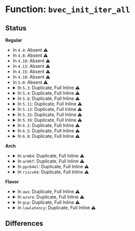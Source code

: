 # Function: <code>bvec_init_iter_all</code>

## Status
<b>Regular</b>
<ul>
<li>
In <code>4.4</code>: Absent ⚠️
</li>
<li>
In <code>4.8</code>: Absent ⚠️
</li>
<li>
In <code>4.10</code>: Absent ⚠️
</li>
<li>
In <code>4.13</code>: Absent ⚠️
</li>
<li>
In <code>4.15</code>: Absent ⚠️
</li>
<li>
In <code>4.18</code>: Absent ⚠️
</li>
<li>
In <code>5.0</code>: Absent ⚠️
</li>
<li>
<details>
<summary>In <code>5.3</code>: Duplicate, Full Inline ⚠️</summary>

**Collision:** Static Duplication

**Inline:** Full

**Transformation:** False

**Instances:**

```
In fs/mpage.c (ffffffff813175e5)
Location: include/linux/bvec.h:128
Inline: True
Inline callers:
  - fs/mpage.c:mpage_end_io
```
```
In fs/crypto/bio.c (ffffffff813393c5)
Location: include/linux/bvec.h:128
Inline: True
Inline callers:
  - fs/crypto/bio.c:__fscrypt_decrypt_bio
```
```
In fs/iomap/buffered-io.c (ffffffff8134b5b2)
Location: include/linux/bvec.h:128
Inline: True
Inline callers:
  - fs/iomap/buffered-io.c:iomap_read_end_io
```
```
In fs/ext4/page-io.c (ffffffff813b2305)
Location: include/linux/bvec.h:128
Inline: True
Inline callers:
  - fs/ext4/page-io.c:ext4_finish_bio
```
```
In fs/ext4/readpage.c (ffffffff813b3182)
Location: include/linux/bvec.h:128
Inline: True
Inline callers:
  - fs/ext4/readpage.c:mpage_end_io
```
```
In block/bio.c (ffffffff814c7aa5)
Location: include/linux/bvec.h:128
Inline: True
Inline callers:
  - block/bio.c:bio_check_pages_dirty
  - block/bio.c:bio_set_pages_dirty
  - block/bio.c:bio_copy_kern_endio_read
  - block/bio.c:bio_copy_user_iov
  - block/bio.c:bio_uncopy_user
  - block/bio.c:bio_free_pages
```
```
In block/bounce.c (ffffffff814ec5f2)
Location: include/linux/bvec.h:128
Inline: True
Inline callers:
  - block/bounce.c:bounce_end_io
```
</details>
</li>
<li>
<details>
<summary>In <code>5.4</code>: Duplicate, Full Inline ⚠️</summary>

**Collision:** Static Duplication

**Inline:** Full

**Transformation:** False

**Instances:**

```
In fs/mpage.c (ffffffff8132a465)
Location: include/linux/bvec.h:128
Inline: True
Inline callers:
  - fs/mpage.c:mpage_end_io
```
```
In fs/crypto/bio.c (ffffffff8134f235)
Location: include/linux/bvec.h:128
Inline: True
Inline callers:
  - fs/crypto/bio.c:__fscrypt_decrypt_bio
```
```
In fs/verity/verify.c (ffffffff8135187e)
Location: include/linux/bvec.h:128
Inline: True
Inline callers:
  - fs/verity/verify.c:fsverity_verify_bio
  - fs/verity/verify.c:fsverity_verify_bio
```
```
In fs/iomap/buffered-io.c (ffffffff81363872)
Location: include/linux/bvec.h:128
Inline: True
Inline callers:
  - fs/iomap/buffered-io.c:iomap_read_end_io
```
```
In fs/ext4/page-io.c (ffffffff813cb355)
Location: include/linux/bvec.h:128
Inline: True
Inline callers:
  - fs/ext4/page-io.c:ext4_finish_bio
```
```
In fs/ext4/readpage.c (ffffffff813cc1d5)
Location: include/linux/bvec.h:128
Inline: True
Inline callers:
  - fs/ext4/readpage.c:__read_end_io
```
```
In block/bio.c (ffffffff814e0ba5)
Location: include/linux/bvec.h:128
Inline: True
Inline callers:
  - block/bio.c:bio_check_pages_dirty
  - block/bio.c:bio_set_pages_dirty
  - block/bio.c:bio_copy_kern_endio_read
  - block/bio.c:bio_copy_user_iov
  - block/bio.c:bio_uncopy_user
  - block/bio.c:bio_free_pages
```
```
In block/bounce.c (ffffffff81505a42)
Location: include/linux/bvec.h:128
Inline: True
Inline callers:
  - block/bounce.c:bounce_end_io
```
</details>
</li>
<li>
<details>
<summary>In <code>5.8</code>: Duplicate, Full Inline ⚠️</summary>

**Collision:** Static Duplication

**Inline:** Full

**Transformation:** False

**Instances:**

```
In fs/mpage.c (ffffffff813641f5)
Location: include/linux/bvec.h:142
Inline: True
Inline callers:
  - fs/mpage.c:mpage_end_io
```
```
In fs/crypto/bio.c (ffffffff81395795)
Location: include/linux/bvec.h:142
Inline: True
Inline callers:
  - fs/crypto/bio.c:fscrypt_decrypt_bio
```
```
In fs/verity/verify.c (ffffffff81398247)
Location: include/linux/bvec.h:142
Inline: True
Inline callers:
  - fs/verity/verify.c:fsverity_verify_bio
  - fs/verity/verify.c:fsverity_verify_bio
```
```
In fs/iomap/buffered-io.c (ffffffff813aad0c)
Location: include/linux/bvec.h:142
Inline: True
Inline callers:
  - fs/iomap/buffered-io.c:iomap_read_end_io
```
```
In fs/ext4/page-io.c (ffffffff814174b5)
Location: include/linux/bvec.h:142
Inline: True
Inline callers:
  - fs/ext4/page-io.c:ext4_finish_bio
```
```
In fs/ext4/readpage.c (ffffffff814182b5)
Location: include/linux/bvec.h:142
Inline: True
Inline callers:
  - fs/ext4/readpage.c:__read_end_io
```
```
In fs/squashfs/block.c (0)
Location: include/linux/bvec.h:142
Inline: True
```
```
In fs/squashfs/lz4_wrapper.c (0)
Location: include/linux/bvec.h:142
Inline: True
```
```
In fs/squashfs/lzo_wrapper.c (0)
Location: include/linux/bvec.h:142
Inline: True
```
```
In fs/squashfs/xz_wrapper.c (0)
Location: include/linux/bvec.h:142
Inline: True
```
```
In fs/squashfs/zlib_wrapper.c (0)
Location: include/linux/bvec.h:142
Inline: True
```
```
In fs/squashfs/zstd_wrapper.c (0)
Location: include/linux/bvec.h:142
Inline: True
```
```
In block/bio.c (ffffffff8153fa05)
Location: include/linux/bvec.h:142
Inline: True
Inline callers:
  - block/bio.c:bio_check_pages_dirty
  - block/bio.c:bio_set_pages_dirty
  - block/bio.c:bio_free_pages
```
```
In block/blk-map.c (ffffffff81549a25)
Location: include/linux/bvec.h:142
Inline: True
Inline callers:
  - block/blk-map.c:bio_copy_kern_endio_read
  - block/blk-map.c:bio_copy_to_iter
  - block/blk-map.c:bio_copy_from_iter
```
```
In block/bounce.c (ffffffff81566142)
Location: include/linux/bvec.h:142
Inline: True
Inline callers:
  - block/bounce.c:bounce_end_io
```
</details>
</li>
<li>
<details>
<summary>In <code>5.11</code>: Duplicate, Full Inline ⚠️</summary>

**Collision:** Static Duplication

**Inline:** Full

**Transformation:** False

**Instances:**

```
In fs/mpage.c (ffffffff813710f5)
Location: include/linux/bvec.h:156
Inline: True
Inline callers:
  - fs/mpage.c:mpage_end_io
```
```
In fs/crypto/bio.c (ffffffff813a6ab5)
Location: include/linux/bvec.h:156
Inline: True
Inline callers:
  - fs/crypto/bio.c:fscrypt_decrypt_bio
```
```
In fs/verity/verify.c (ffffffff813a9ac7)
Location: include/linux/bvec.h:156
Inline: True
Inline callers:
  - fs/verity/verify.c:fsverity_verify_bio
  - fs/verity/verify.c:fsverity_verify_bio
```
```
In fs/iomap/buffered-io.c (ffffffff813bc5dd)
Location: include/linux/bvec.h:156
Inline: True
Inline callers:
  - fs/iomap/buffered-io.c:iomap_read_end_io
```
```
In fs/ext4/page-io.c (ffffffff8142afc5)
Location: include/linux/bvec.h:156
Inline: True
Inline callers:
  - fs/ext4/page-io.c:ext4_finish_bio
```
```
In fs/ext4/readpage.c (ffffffff8142be15)
Location: include/linux/bvec.h:156
Inline: True
Inline callers:
  - fs/ext4/readpage.c:__read_end_io
```
```
In fs/squashfs/block.c (0)
Location: include/linux/bvec.h:156
Inline: True
```
```
In fs/squashfs/lz4_wrapper.c (0)
Location: include/linux/bvec.h:156
Inline: True
```
```
In fs/squashfs/lzo_wrapper.c (0)
Location: include/linux/bvec.h:156
Inline: True
```
```
In fs/squashfs/xz_wrapper.c (0)
Location: include/linux/bvec.h:156
Inline: True
```
```
In fs/squashfs/zlib_wrapper.c (0)
Location: include/linux/bvec.h:156
Inline: True
```
```
In fs/squashfs/zstd_wrapper.c (0)
Location: include/linux/bvec.h:156
Inline: True
```
```
In block/bio.c (ffffffff8155c225)
Location: include/linux/bvec.h:156
Inline: True
Inline callers:
  - block/bio.c:bio_check_pages_dirty
  - block/bio.c:bio_set_pages_dirty
  - block/bio.c:bio_free_pages
```
```
In block/blk-map.c (ffffffff815658f5)
Location: include/linux/bvec.h:156
Inline: True
Inline callers:
  - block/blk-map.c:bio_copy_kern_endio_read
  - block/blk-map.c:bio_copy_to_iter
  - block/blk-map.c:bio_copy_from_iter
```
```
In block/bounce.c (ffffffff815810c2)
Location: include/linux/bvec.h:156
Inline: True
Inline callers:
  - block/bounce.c:bounce_end_io
```
</details>
</li>
<li>
<details>
<summary>In <code>5.13</code>: Duplicate, Full Inline ⚠️</summary>

**Collision:** Static Duplication

**Inline:** Full

**Transformation:** False

**Instances:**

```
In fs/mpage.c (ffffffff81377aa5)
Location: include/linux/bvec.h:156
Inline: True
Inline callers:
  - fs/mpage.c:mpage_end_io
```
```
In fs/crypto/bio.c (ffffffff813adb45)
Location: include/linux/bvec.h:156
Inline: True
Inline callers:
  - fs/crypto/bio.c:fscrypt_decrypt_bio
```
```
In fs/verity/verify.c (ffffffff813b1008)
Location: include/linux/bvec.h:156
Inline: True
Inline callers:
  - fs/verity/verify.c:fsverity_verify_bio
  - fs/verity/verify.c:fsverity_verify_bio
```
```
In fs/iomap/buffered-io.c (ffffffff813c32ac)
Location: include/linux/bvec.h:156
Inline: True
Inline callers:
  - fs/iomap/buffered-io.c:iomap_read_end_io
```
```
In fs/ext4/page-io.c (ffffffff81431b35)
Location: include/linux/bvec.h:156
Inline: True
Inline callers:
  - fs/ext4/page-io.c:ext4_finish_bio
```
```
In fs/ext4/readpage.c (ffffffff81432ad5)
Location: include/linux/bvec.h:156
Inline: True
Inline callers:
  - fs/ext4/readpage.c:__read_end_io
```
```
In fs/squashfs/block.c (0)
Location: include/linux/bvec.h:156
Inline: True
```
```
In fs/squashfs/lz4_wrapper.c (0)
Location: include/linux/bvec.h:156
Inline: True
```
```
In fs/squashfs/lzo_wrapper.c (0)
Location: include/linux/bvec.h:156
Inline: True
```
```
In fs/squashfs/xz_wrapper.c (0)
Location: include/linux/bvec.h:156
Inline: True
```
```
In fs/squashfs/zlib_wrapper.c (0)
Location: include/linux/bvec.h:156
Inline: True
```
```
In fs/squashfs/zstd_wrapper.c (0)
Location: include/linux/bvec.h:156
Inline: True
```
```
In block/bio.c (ffffffff81564ac5)
Location: include/linux/bvec.h:156
Inline: True
Inline callers:
  - block/bio.c:bio_check_pages_dirty
  - block/bio.c:bio_set_pages_dirty
  - block/bio.c:bio_free_pages
```
```
In block/blk-map.c (ffffffff8156e9b0)
Location: include/linux/bvec.h:156
Inline: True
Inline callers:
  - block/blk-map.c:blk_rq_unmap_user
  - block/blk-map.c:bio_copy_kern_endio_read
  - block/blk-map.c:bio_copy_user_iov
```
</details>
</li>
<li>
<details>
<summary>In <code>5.15</code>: Duplicate, Full Inline ⚠️</summary>

**Collision:** Static Duplication

**Inline:** Full

**Transformation:** False

**Instances:**

```
In fs/mpage.c (ffffffff813c4125)
Location: include/linux/bvec.h:157
Inline: True
Inline callers:
  - fs/mpage.c:mpage_end_io
```
```
In fs/crypto/bio.c (ffffffff813fd4c5)
Location: include/linux/bvec.h:157
Inline: True
Inline callers:
  - fs/crypto/bio.c:fscrypt_decrypt_bio
```
```
In fs/verity/verify.c (ffffffff81400ce8)
Location: include/linux/bvec.h:157
Inline: True
Inline callers:
  - fs/verity/verify.c:fsverity_verify_bio
  - fs/verity/verify.c:fsverity_verify_bio
```
```
In fs/iomap/buffered-io.c (ffffffff81412c2c)
Location: include/linux/bvec.h:157
Inline: True
Inline callers:
  - fs/iomap/buffered-io.c:iomap_read_end_io
```
```
In fs/ext4/page-io.c (ffffffff81485385)
Location: include/linux/bvec.h:157
Inline: True
Inline callers:
  - fs/ext4/page-io.c:ext4_finish_bio
```
```
In fs/ext4/readpage.c (ffffffff814862a5)
Location: include/linux/bvec.h:157
Inline: True
Inline callers:
  - fs/ext4/readpage.c:__read_end_io
```
```
In fs/squashfs/block.c (0)
Location: include/linux/bvec.h:157
Inline: True
```
```
In fs/squashfs/lz4_wrapper.c (0)
Location: include/linux/bvec.h:157
Inline: True
```
```
In fs/squashfs/lzo_wrapper.c (0)
Location: include/linux/bvec.h:157
Inline: True
```
```
In fs/squashfs/xz_wrapper.c (0)
Location: include/linux/bvec.h:157
Inline: True
```
```
In fs/squashfs/zlib_wrapper.c (0)
Location: include/linux/bvec.h:157
Inline: True
```
```
In fs/squashfs/zstd_wrapper.c (0)
Location: include/linux/bvec.h:157
Inline: True
```
```
In block/bio.c (ffffffff815c8e45)
Location: include/linux/bvec.h:157
Inline: True
Inline callers:
  - block/bio.c:bio_check_pages_dirty
  - block/bio.c:bio_set_pages_dirty
  - block/bio.c:bio_free_pages
```
```
In block/blk-map.c (ffffffff815d2fe0)
Location: include/linux/bvec.h:157
Inline: True
Inline callers:
  - block/blk-map.c:blk_rq_unmap_user
  - block/blk-map.c:bio_copy_kern_endio_read
```
</details>
</li>
<li>
<details>
<summary>In <code>5.19</code>: Duplicate, Full Inline ⚠️</summary>

**Collision:** Static Duplication

**Inline:** Full

**Transformation:** False

**Instances:**

```
In fs/mpage.c (ffffffff8144aebc)
Location: include/linux/bvec.h:157
Inline: True
Inline callers:
  - fs/mpage.c:mpage_end_io
```
```
In fs/crypto/bio.c (ffffffff81470ce3)
Location: include/linux/bvec.h:157
Inline: True
Inline callers:
  - fs/crypto/bio.c:fscrypt_decrypt_bio
```
```
In fs/verity/verify.c (ffffffff81474d8a)
Location: include/linux/bvec.h:157
Inline: True
Inline callers:
  - fs/verity/verify.c:fsverity_verify_bio
  - fs/verity/verify.c:fsverity_verify_bio
```
```
In fs/ext4/page-io.c (ffffffff81508791)
Location: include/linux/bvec.h:157
Inline: True
Inline callers:
  - fs/ext4/page-io.c:ext4_finish_bio
```
```
In fs/ext4/readpage.c (ffffffff81509b7c)
Location: include/linux/bvec.h:157
Inline: True
Inline callers:
  - fs/ext4/readpage.c:__read_end_io
```
```
In fs/squashfs/block.c (0)
Location: include/linux/bvec.h:157
Inline: True
```
```
In fs/squashfs/lz4_wrapper.c (0)
Location: include/linux/bvec.h:157
Inline: True
```
```
In fs/squashfs/lzo_wrapper.c (0)
Location: include/linux/bvec.h:157
Inline: True
```
```
In fs/squashfs/xz_wrapper.c (0)
Location: include/linux/bvec.h:157
Inline: True
```
```
In fs/squashfs/zlib_wrapper.c (0)
Location: include/linux/bvec.h:157
Inline: True
```
```
In fs/squashfs/zstd_wrapper.c (0)
Location: include/linux/bvec.h:157
Inline: True
```
```
In block/bio.c (ffffffff81673f03)
Location: include/linux/bvec.h:157
Inline: True
Inline callers:
  - block/bio.c:bio_check_pages_dirty
  - block/bio.c:bio_set_pages_dirty
  - block/bio.c:bio_free_pages
  - block/bio.c:__bio_release_pages
```
```
In block/blk-map.c (ffffffff8167ec84)
Location: include/linux/bvec.h:157
Inline: True
Inline callers:
  - block/blk-map.c:blk_rq_unmap_user
  - block/blk-map.c:bio_copy_kern_endio_read
  - block/blk-map.c:bio_copy_user_iov
```
</details>
</li>
<li>
<details>
<summary>In <code>6.2</code>: Duplicate, Full Inline ⚠️</summary>

**Collision:** Static Duplication

**Inline:** Full

**Transformation:** False

**Instances:**

```
In fs/mpage.c (ffffffff814d95ec)
Location: include/linux/bvec.h:157
Inline: True
Inline callers:
  - fs/mpage.c:mpage_end_io
```
```
In fs/crypto/bio.c (ffffffff815027d3)
Location: include/linux/bvec.h:157
Inline: True
Inline callers:
  - fs/crypto/bio.c:fscrypt_decrypt_bio
```
```
In fs/verity/verify.c (ffffffff8150716d)
Location: include/linux/bvec.h:157
Inline: True
Inline callers:
  - fs/verity/verify.c:fsverity_verify_bio
  - fs/verity/verify.c:fsverity_verify_bio
```
```
In fs/ext4/page-io.c (ffffffff815a3291)
Location: include/linux/bvec.h:157
Inline: True
Inline callers:
  - fs/ext4/page-io.c:ext4_finish_bio
```
```
In fs/ext4/readpage.c (ffffffff815a47fc)
Location: include/linux/bvec.h:157
Inline: True
Inline callers:
  - fs/ext4/readpage.c:__read_end_io
```
```
In fs/squashfs/block.c (0)
Location: include/linux/bvec.h:157
Inline: True
```
```
In fs/squashfs/lz4_wrapper.c (0)
Location: include/linux/bvec.h:157
Inline: True
```
```
In fs/squashfs/lzo_wrapper.c (0)
Location: include/linux/bvec.h:157
Inline: True
```
```
In fs/squashfs/xz_wrapper.c (0)
Location: include/linux/bvec.h:157
Inline: True
```
```
In fs/squashfs/zlib_wrapper.c (0)
Location: include/linux/bvec.h:157
Inline: True
```
```
In fs/squashfs/zstd_wrapper.c (0)
Location: include/linux/bvec.h:157
Inline: True
```
```
In block/bio.c (ffffffff8172fb73)
Location: include/linux/bvec.h:157
Inline: True
Inline callers:
  - block/bio.c:bio_check_pages_dirty
  - block/bio.c:bio_set_pages_dirty
  - block/bio.c:bio_free_pages
  - block/bio.c:__bio_release_pages
```
```
In block/blk-map.c (ffffffff8173bc38)
Location: include/linux/bvec.h:157
Inline: True
Inline callers:
  - block/blk-map.c:blk_rq_unmap_user
  - block/blk-map.c:bio_copy_kern_endio_read
  - block/blk-map.c:bio_copy_user_iov
```
</details>
</li>
<li>
<details>
<summary>In <code>6.5</code>: Duplicate, Full Inline ⚠️</summary>

**Collision:** Static Duplication

**Inline:** Full

**Transformation:** False

**Instances:**

```
In fs/squashfs/block.c (ffffffff81623d5b)
Location: include/linux/bvec.h:196
Inline: True
Inline callers:
  - fs/squashfs/block.c:squashfs_bio_read_cached
```
```
In fs/squashfs/lz4_wrapper.c (0)
Location: include/linux/bvec.h:196
Inline: True
```
```
In fs/squashfs/lzo_wrapper.c (0)
Location: include/linux/bvec.h:196
Inline: True
```
```
In fs/squashfs/xz_wrapper.c (0)
Location: include/linux/bvec.h:196
Inline: True
```
```
In fs/squashfs/zlib_wrapper.c (0)
Location: include/linux/bvec.h:196
Inline: True
```
```
In fs/squashfs/zstd_wrapper.c (0)
Location: include/linux/bvec.h:196
Inline: True
```
```
In block/bio.c (ffffffff8176bd95)
Location: include/linux/bvec.h:196
Inline: True
Inline callers:
  - block/bio.c:bio_check_pages_dirty
  - block/bio.c:bio_set_pages_dirty
  - block/bio.c:bio_free_pages
  - block/bio.c:__bio_release_pages
```
```
In block/blk-map.c (ffffffff81778378)
Location: include/linux/bvec.h:196
Inline: True
Inline callers:
  - block/blk-map.c:blk_rq_unmap_user
  - block/blk-map.c:bio_copy_kern_endio_read
  - block/blk-map.c:bio_copy_user_iov
```
</details>
</li>
<li>
<details>
<summary>In <code>6.8</code>: Duplicate, Full Inline ⚠️</summary>

**Collision:** Static Duplication

**Inline:** Full

**Transformation:** False

**Instances:**

```
In fs/squashfs/block.c (ffffffff8165cdfb)
Location: include/linux/bvec.h:196
Inline: True
Inline callers:
  - fs/squashfs/block.c:squashfs_bio_read_cached
```
```
In fs/squashfs/lz4_wrapper.c (0)
Location: include/linux/bvec.h:196
Inline: True
```
```
In fs/squashfs/lzo_wrapper.c (0)
Location: include/linux/bvec.h:196
Inline: True
```
```
In fs/squashfs/xz_wrapper.c (0)
Location: include/linux/bvec.h:196
Inline: True
```
```
In fs/squashfs/zlib_wrapper.c (0)
Location: include/linux/bvec.h:196
Inline: True
```
```
In fs/squashfs/zstd_wrapper.c (0)
Location: include/linux/bvec.h:196
Inline: True
```
```
In block/bio.c (ffffffff817ab125)
Location: include/linux/bvec.h:196
Inline: True
Inline callers:
  - block/bio.c:bio_free_pages
```
```
In block/blk-map.c (ffffffff817ba758)
Location: include/linux/bvec.h:196
Inline: True
Inline callers:
  - block/blk-map.c:blk_rq_unmap_user
  - block/blk-map.c:bio_copy_kern_endio_read
  - block/blk-map.c:bio_copy_from_iter
```
</details>
</li>
</ul>
<b>Arch</b>
<ul>
<li>
<details>
<summary>In <code>arm64</code>: Duplicate, Full Inline ⚠️</summary>

**Collision:** Static Duplication

**Inline:** Full

**Transformation:** False

**Instances:**

```
In fs/mpage.c (ffff8000103e5bd0)
Location: include/linux/bvec.h:128
Inline: True
Inline callers:
  - fs/mpage.c:mpage_end_io
```
```
In fs/crypto/bio.c (ffff800010410de8)
Location: include/linux/bvec.h:128
Inline: True
Inline callers:
  - fs/crypto/bio.c:__fscrypt_decrypt_bio
```
```
In fs/verity/verify.c (ffff8000104138ec)
Location: include/linux/bvec.h:128
Inline: True
Inline callers:
  - fs/verity/verify.c:fsverity_verify_bio
  - fs/verity/verify.c:fsverity_verify_bio
```
```
In fs/iomap/buffered-io.c (ffff80001042afc0)
Location: include/linux/bvec.h:128
Inline: True
Inline callers:
  - fs/iomap/buffered-io.c:iomap_read_end_io
```
```
In fs/ext4/page-io.c (ffff8000104a31dc)
Location: include/linux/bvec.h:128
Inline: True
Inline callers:
  - fs/ext4/page-io.c:ext4_finish_bio
```
```
In fs/ext4/readpage.c (ffff8000104a4608)
Location: include/linux/bvec.h:128
Inline: True
Inline callers:
  - fs/ext4/readpage.c:__read_end_io
```
```
In block/bio.c (ffff8000105dd6d0)
Location: include/linux/bvec.h:128
Inline: True
Inline callers:
  - block/bio.c:bio_check_pages_dirty
  - block/bio.c:bio_set_pages_dirty
  - block/bio.c:bio_copy_kern_endio_read
  - block/bio.c:bio_copy_user_iov
  - block/bio.c:bio_uncopy_user
  - block/bio.c:bio_free_pages
```
</details>
</li>
<li>
<details>
<summary>In <code>armhf</code>: Duplicate, Full Inline ⚠️</summary>

**Collision:** Static Duplication

**Inline:** Full

**Transformation:** False

**Instances:**

```
In fs/mpage.c (c05bd7f4)
Location: include/linux/bvec.h:128
Inline: True
Inline callers:
  - fs/mpage.c:mpage_end_io
```
```
In fs/crypto/bio.c (c05dd1e0)
Location: include/linux/bvec.h:128
Inline: True
Inline callers:
  - fs/crypto/bio.c:__fscrypt_decrypt_bio
```
```
In fs/verity/verify.c (c05dfb90)
Location: include/linux/bvec.h:128
Inline: True
Inline callers:
  - fs/verity/verify.c:fsverity_verify_bio
  - fs/verity/verify.c:fsverity_verify_bio
```
```
In fs/iomap/buffered-io.c (c05f2d6c)
Location: include/linux/bvec.h:128
Inline: True
Inline callers:
  - fs/iomap/buffered-io.c:iomap_read_end_io
```
```
In fs/ext4/page-io.c (c0665204)
Location: include/linux/bvec.h:128
Inline: True
Inline callers:
  - fs/ext4/page-io.c:ext4_finish_bio
```
```
In fs/ext4/readpage.c (c06661e4)
Location: include/linux/bvec.h:128
Inline: True
Inline callers:
  - fs/ext4/readpage.c:__read_end_io
```
```
In block/bio.c (c078ab08)
Location: include/linux/bvec.h:128
Inline: True
Inline callers:
  - block/bio.c:bio_check_pages_dirty
  - block/bio.c:bio_set_pages_dirty
  - block/bio.c:bio_copy_kern_endio_read
  - block/bio.c:bio_copy_user_iov
  - block/bio.c:bio_uncopy_user
  - block/bio.c:bio_free_pages
```
```
In block/bounce.c (c07b2db8)
Location: include/linux/bvec.h:128
Inline: True
Inline callers:
  - block/bounce.c:bounce_end_io
```
</details>
</li>
<li>
<details>
<summary>In <code>ppc64el</code>: Duplicate, Full Inline ⚠️</summary>

**Collision:** Static Duplication

**Inline:** Full

**Transformation:** False

**Instances:**

```
In fs/mpage.c (c0000000004ebd80)
Location: include/linux/bvec.h:128
Inline: True
Inline callers:
  - fs/mpage.c:mpage_end_io
```
```
In fs/crypto/bio.c (c00000000051e538)
Location: include/linux/bvec.h:128
Inline: True
Inline callers:
  - fs/crypto/bio.c:__fscrypt_decrypt_bio
```
```
In fs/verity/verify.c (c000000000521a00)
Location: include/linux/bvec.h:128
Inline: True
Inline callers:
  - fs/verity/verify.c:fsverity_verify_bio
  - fs/verity/verify.c:fsverity_verify_bio
```
```
In fs/iomap/buffered-io.c (c00000000053a94c)
Location: include/linux/bvec.h:128
Inline: True
Inline callers:
  - fs/iomap/buffered-io.c:iomap_read_end_io
```
```
In fs/ext4/page-io.c (c0000000005d00f8)
Location: include/linux/bvec.h:128
Inline: True
Inline callers:
  - fs/ext4/page-io.c:ext4_finish_bio
```
```
In fs/ext4/readpage.c (c0000000005d1570)
Location: include/linux/bvec.h:128
Inline: True
Inline callers:
  - fs/ext4/readpage.c:__read_end_io
```
```
In block/bio.c (c00000000076ef88)
Location: include/linux/bvec.h:128
Inline: True
Inline callers:
  - block/bio.c:bio_check_pages_dirty
  - block/bio.c:bio_set_pages_dirty
  - block/bio.c:bio_copy_kern_endio_read
  - block/bio.c:bio_copy_user_iov
  - block/bio.c:bio_uncopy_user
  - block/bio.c:bio_free_pages
```
</details>
</li>
<li>
<details>
<summary>In <code>riscv64</code>: Duplicate, Full Inline ⚠️</summary>

**Collision:** Static Duplication

**Inline:** Full

**Transformation:** False

**Instances:**

```
In fs/mpage.c (ffffffe00029b16a)
Location: include/linux/bvec.h:128
Inline: True
Inline callers:
  - fs/mpage.c:mpage_end_io
```
```
In fs/crypto/bio.c (ffffffe0002b9064)
Location: include/linux/bvec.h:128
Inline: True
Inline callers:
  - fs/crypto/bio.c:__fscrypt_decrypt_bio
```
```
In fs/verity/verify.c (ffffffe0002bb2ce)
Location: include/linux/bvec.h:128
Inline: True
Inline callers:
  - fs/verity/verify.c:fsverity_verify_bio
  - fs/verity/verify.c:fsverity_verify_bio
```
```
In fs/iomap/buffered-io.c (ffffffe0002c7dd2)
Location: include/linux/bvec.h:128
Inline: True
Inline callers:
  - fs/iomap/buffered-io.c:iomap_read_end_io
```
```
In fs/ext4/page-io.c (ffffffe000324afc)
Location: include/linux/bvec.h:128
Inline: True
Inline callers:
  - fs/ext4/page-io.c:ext4_finish_bio
```
```
In fs/ext4/readpage.c (ffffffe0003257fa)
Location: include/linux/bvec.h:128
Inline: True
Inline callers:
  - fs/ext4/readpage.c:__read_end_io
```
```
In block/bio.c (ffffffe0004207a8)
Location: include/linux/bvec.h:128
Inline: True
Inline callers:
  - block/bio.c:bio_check_pages_dirty
  - block/bio.c:bio_set_pages_dirty
  - block/bio.c:bio_copy_kern_endio_read
  - block/bio.c:bio_copy_user_iov
  - block/bio.c:bio_uncopy_user
  - block/bio.c:bio_free_pages
```
</details>
</li>
</ul>
<b>Flavor</b>
<ul>
<li>
<details>
<summary>In <code>aws</code>: Duplicate, Full Inline ⚠️</summary>

**Collision:** Static Duplication

**Inline:** Full

**Transformation:** False

**Instances:**

```
In fs/mpage.c (ffffffff81322a45)
Location: include/linux/bvec.h:128
Inline: True
Inline callers:
  - fs/mpage.c:mpage_end_io
```
```
In fs/crypto/bio.c (ffffffff81347815)
Location: include/linux/bvec.h:128
Inline: True
Inline callers:
  - fs/crypto/bio.c:__fscrypt_decrypt_bio
```
```
In fs/verity/verify.c (ffffffff81349e5e)
Location: include/linux/bvec.h:128
Inline: True
Inline callers:
  - fs/verity/verify.c:fsverity_verify_bio
  - fs/verity/verify.c:fsverity_verify_bio
```
```
In fs/iomap/buffered-io.c (ffffffff8135be52)
Location: include/linux/bvec.h:128
Inline: True
Inline callers:
  - fs/iomap/buffered-io.c:iomap_read_end_io
```
```
In fs/ext4/page-io.c (ffffffff813c3935)
Location: include/linux/bvec.h:128
Inline: True
Inline callers:
  - fs/ext4/page-io.c:ext4_finish_bio
```
```
In fs/ext4/readpage.c (ffffffff813c47b5)
Location: include/linux/bvec.h:128
Inline: True
Inline callers:
  - fs/ext4/readpage.c:__read_end_io
```
```
In block/bio.c (ffffffff814d9185)
Location: include/linux/bvec.h:128
Inline: True
Inline callers:
  - block/bio.c:bio_check_pages_dirty
  - block/bio.c:bio_set_pages_dirty
  - block/bio.c:bio_copy_kern_endio_read
  - block/bio.c:bio_copy_user_iov
  - block/bio.c:bio_uncopy_user
  - block/bio.c:bio_free_pages
```
```
In block/bounce.c (ffffffff814fe022)
Location: include/linux/bvec.h:128
Inline: True
Inline callers:
  - block/bounce.c:bounce_end_io
```
</details>
</li>
<li>
<details>
<summary>In <code>azure</code>: Duplicate, Full Inline ⚠️</summary>

**Collision:** Static Duplication

**Inline:** Full

**Transformation:** False

**Instances:**

```
In fs/mpage.c (ffffffff813135e5)
Location: include/linux/bvec.h:128
Inline: True
Inline callers:
  - fs/mpage.c:mpage_end_io
```
```
In fs/crypto/bio.c (ffffffff813384f5)
Location: include/linux/bvec.h:128
Inline: True
Inline callers:
  - fs/crypto/bio.c:__fscrypt_decrypt_bio
```
```
In fs/verity/verify.c (ffffffff8133ab3e)
Location: include/linux/bvec.h:128
Inline: True
Inline callers:
  - fs/verity/verify.c:fsverity_verify_bio
  - fs/verity/verify.c:fsverity_verify_bio
```
```
In fs/iomap/buffered-io.c (ffffffff8134caf2)
Location: include/linux/bvec.h:128
Inline: True
Inline callers:
  - fs/iomap/buffered-io.c:iomap_read_end_io
```
```
In fs/ext4/page-io.c (ffffffff813b43c5)
Location: include/linux/bvec.h:128
Inline: True
Inline callers:
  - fs/ext4/page-io.c:ext4_finish_bio
```
```
In fs/ext4/readpage.c (ffffffff813b5235)
Location: include/linux/bvec.h:128
Inline: True
Inline callers:
  - fs/ext4/readpage.c:__read_end_io
```
```
In block/bio.c (ffffffff814c9b35)
Location: include/linux/bvec.h:128
Inline: True
Inline callers:
  - block/bio.c:bio_check_pages_dirty
  - block/bio.c:bio_set_pages_dirty
  - block/bio.c:bio_copy_kern_endio_read
  - block/bio.c:bio_copy_user_iov
  - block/bio.c:bio_uncopy_user
  - block/bio.c:bio_free_pages
```
```
In block/bounce.c (ffffffff814ee532)
Location: include/linux/bvec.h:128
Inline: True
Inline callers:
  - block/bounce.c:bounce_end_io
```
</details>
</li>
<li>
<details>
<summary>In <code>gcp</code>: Duplicate, Full Inline ⚠️</summary>

**Collision:** Static Duplication

**Inline:** Full

**Transformation:** False

**Instances:**

```
In fs/mpage.c (ffffffff81320515)
Location: include/linux/bvec.h:128
Inline: True
Inline callers:
  - fs/mpage.c:mpage_end_io
```
```
In fs/crypto/bio.c (ffffffff813452e5)
Location: include/linux/bvec.h:128
Inline: True
Inline callers:
  - fs/crypto/bio.c:__fscrypt_decrypt_bio
```
```
In fs/verity/verify.c (ffffffff8134792e)
Location: include/linux/bvec.h:128
Inline: True
Inline callers:
  - fs/verity/verify.c:fsverity_verify_bio
  - fs/verity/verify.c:fsverity_verify_bio
```
```
In fs/iomap/buffered-io.c (ffffffff81359922)
Location: include/linux/bvec.h:128
Inline: True
Inline callers:
  - fs/iomap/buffered-io.c:iomap_read_end_io
```
```
In fs/ext4/page-io.c (ffffffff813c0dc5)
Location: include/linux/bvec.h:128
Inline: True
Inline callers:
  - fs/ext4/page-io.c:ext4_finish_bio
```
```
In fs/ext4/readpage.c (ffffffff813c1c45)
Location: include/linux/bvec.h:128
Inline: True
Inline callers:
  - fs/ext4/readpage.c:__read_end_io
```
```
In block/bio.c (ffffffff814d5215)
Location: include/linux/bvec.h:128
Inline: True
Inline callers:
  - block/bio.c:bio_check_pages_dirty
  - block/bio.c:bio_set_pages_dirty
  - block/bio.c:bio_copy_kern_endio_read
  - block/bio.c:bio_copy_user_iov
  - block/bio.c:bio_uncopy_user
  - block/bio.c:bio_free_pages
```
```
In block/bounce.c (ffffffff814fa0b2)
Location: include/linux/bvec.h:128
Inline: True
Inline callers:
  - block/bounce.c:bounce_end_io
```
</details>
</li>
<li>
<details>
<summary>In <code>lowlatency</code>: Duplicate, Full Inline ⚠️</summary>

**Collision:** Static Duplication

**Inline:** Full

**Transformation:** False

**Instances:**

```
In fs/mpage.c (ffffffff81332235)
Location: include/linux/bvec.h:128
Inline: True
Inline callers:
  - fs/mpage.c:mpage_end_io
```
```
In fs/crypto/bio.c (ffffffff813585c5)
Location: include/linux/bvec.h:128
Inline: True
Inline callers:
  - fs/crypto/bio.c:__fscrypt_decrypt_bio
```
```
In fs/verity/verify.c (ffffffff8135ac2e)
Location: include/linux/bvec.h:128
Inline: True
Inline callers:
  - fs/verity/verify.c:fsverity_verify_bio
  - fs/verity/verify.c:fsverity_verify_bio
```
```
In fs/iomap/buffered-io.c (ffffffff8136d012)
Location: include/linux/bvec.h:128
Inline: True
Inline callers:
  - fs/iomap/buffered-io.c:iomap_read_end_io
```
```
In fs/ext4/page-io.c (ffffffff813d5ef5)
Location: include/linux/bvec.h:128
Inline: True
Inline callers:
  - fs/ext4/page-io.c:ext4_finish_bio
```
```
In fs/ext4/readpage.c (ffffffff813d6dc5)
Location: include/linux/bvec.h:128
Inline: True
Inline callers:
  - fs/ext4/readpage.c:__read_end_io
```
```
In block/bio.c (ffffffff814eddc5)
Location: include/linux/bvec.h:128
Inline: True
Inline callers:
  - block/bio.c:bio_check_pages_dirty
  - block/bio.c:bio_set_pages_dirty
  - block/bio.c:bio_copy_kern_endio_read
  - block/bio.c:bio_copy_user_iov
  - block/bio.c:bio_uncopy_user
  - block/bio.c:bio_free_pages
```
```
In block/bounce.c (ffffffff81513112)
Location: include/linux/bvec.h:128
Inline: True
Inline callers:
  - block/bounce.c:bounce_end_io
```
</details>
</li>
</ul>

## Differences
